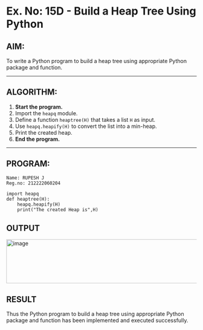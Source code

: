 # Ex. No: 15D - Build a Heap Tree Using Python

## AIM:
To write a Python program to build a heap tree using appropriate Python package and function.

---

## ALGORITHM:

1. **Start the program.**
2. Import the `heapq` module.
3. Define a function `heaptree(H)` that takes a list `H` as input.
4. Use `heapq.heapify(H)` to convert the list into a min-heap.
5. Print the created heap.
6. **End the program.**

---

## PROGRAM:

```
Name: RUPESH J
Reg.no: 212222060204

import heapq
def heaptree(H):
    heapq.heapify(H)
    print("The created Heap is",H)
```

## OUTPUT

<img width="897" height="116" alt="image" src="https://github.com/user-attachments/assets/9aa7b74a-faa9-4fd7-9174-390e625311e1" />

## RESULT
Thus the Python program to build a heap tree using appropriate Python package and function has been implemented and executed successfully.

